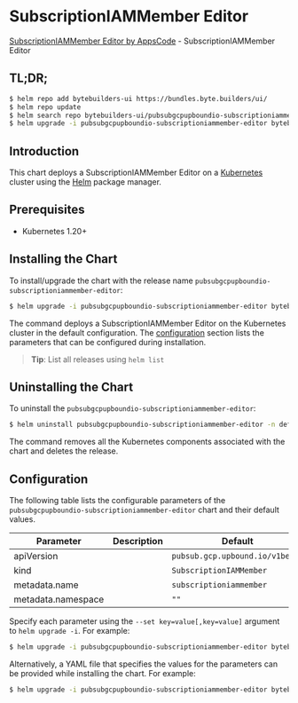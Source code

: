 # SubscriptionIAMMember Editor

[SubscriptionIAMMember Editor by AppsCode](https://byte.builders) - SubscriptionIAMMember Editor

## TL;DR;

```bash
$ helm repo add bytebuilders-ui https://bundles.byte.builders/ui/
$ helm repo update
$ helm search repo bytebuilders-ui/pubsubgcpupboundio-subscriptioniammember-editor --version=v0.4.18
$ helm upgrade -i pubsubgcpupboundio-subscriptioniammember-editor bytebuilders-ui/pubsubgcpupboundio-subscriptioniammember-editor -n default --create-namespace --version=v0.4.18
```

## Introduction

This chart deploys a SubscriptionIAMMember Editor on a [Kubernetes](http://kubernetes.io) cluster using the [Helm](https://helm.sh) package manager.

## Prerequisites

- Kubernetes 1.20+

## Installing the Chart

To install/upgrade the chart with the release name `pubsubgcpupboundio-subscriptioniammember-editor`:

```bash
$ helm upgrade -i pubsubgcpupboundio-subscriptioniammember-editor bytebuilders-ui/pubsubgcpupboundio-subscriptioniammember-editor -n default --create-namespace --version=v0.4.18
```

The command deploys a SubscriptionIAMMember Editor on the Kubernetes cluster in the default configuration. The [configuration](#configuration) section lists the parameters that can be configured during installation.

> **Tip**: List all releases using `helm list`

## Uninstalling the Chart

To uninstall the `pubsubgcpupboundio-subscriptioniammember-editor`:

```bash
$ helm uninstall pubsubgcpupboundio-subscriptioniammember-editor -n default
```

The command removes all the Kubernetes components associated with the chart and deletes the release.

## Configuration

The following table lists the configurable parameters of the `pubsubgcpupboundio-subscriptioniammember-editor` chart and their default values.

|     Parameter      | Description |                  Default                   |
|--------------------|-------------|--------------------------------------------|
| apiVersion         |             | <code>pubsub.gcp.upbound.io/v1beta1</code> |
| kind               |             | <code>SubscriptionIAMMember</code>         |
| metadata.name      |             | <code>subscriptioniammember</code>         |
| metadata.namespace |             | <code>""</code>                            |


Specify each parameter using the `--set key=value[,key=value]` argument to `helm upgrade -i`. For example:

```bash
$ helm upgrade -i pubsubgcpupboundio-subscriptioniammember-editor bytebuilders-ui/pubsubgcpupboundio-subscriptioniammember-editor -n default --create-namespace --version=v0.4.18 --set apiVersion=pubsub.gcp.upbound.io/v1beta1
```

Alternatively, a YAML file that specifies the values for the parameters can be provided while
installing the chart. For example:

```bash
$ helm upgrade -i pubsubgcpupboundio-subscriptioniammember-editor bytebuilders-ui/pubsubgcpupboundio-subscriptioniammember-editor -n default --create-namespace --version=v0.4.18 --values values.yaml
```
